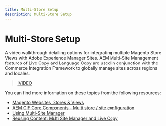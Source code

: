 ```yaml
---
title: Multi-Store Setup
description: Multi-Store Setup
---
```


# Multi-Store Setup

A video walkthrough detailing options for integrating multiple Magento Store Views with Adobe Experience Manager Sites. AEM Multi-Site Management features of Live Copy and Language Copy are used in conjunction with the Commerce Integration Framework to globally manage sites across regions and locales.

>[!VIDEO](https://video.tv.adobe.com/v/28952/?quality=12)

You can find more information on these topics from the following resources:

- [Magento Websites, Stores & Views](https://docs.magento.com/m2/ce/user_guide/stores/websites-stores-views.html)
- [AEM CIF Core Components - Multi store / site configuration](https://github.com/adobe/aem-core-cif-components/wiki/configuration#multi-store--site-configuration)
- [Using Multi-Site Manager](https://docs.adobe.com/content/help/en/experience-manager-learn/sites/translation/multi-site-manager-feature-video-use.html)
- [Reusing Content: Multi Site Manager and Live Copy](https://helpx.adobe.com/experience-manager/6-5/sites/administering/using/msm.html)
